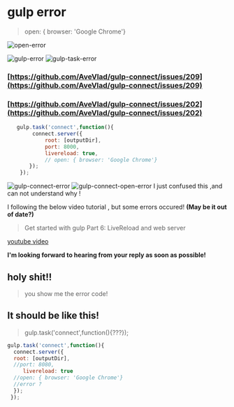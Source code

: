 # gulp error

> open: { browser: 'Google Chrome'}

![open-error](https://cloud.githubusercontent.com/assets/18028768/19084351/cc576d40-8a98-11e6-9c8c-e21309a89fa3.PNG)

![gulp-error](https://cloud.githubusercontent.com/assets/18028768/19084259/69b3e01a-8a98-11e6-9567-eff7e25575ca.PNG)
![gulp-task-error](https://cloud.githubusercontent.com/assets/18028768/19084260/69bd173e-8a98-11e6-80d5-2c9fbc1c33ae.PNG)


### [https://github.com/AveVlad/gulp-connect/issues/209](https://github.com/AveVlad/gulp-connect/issues/209)  

### [https://github.com/AveVlad/gulp-connect/issues/202](https://github.com/AveVlad/gulp-connect/issues/202)


```javascript
   gulp.task('connect',function(){
    	connect.server({
    		root: [outputDir],
    		port: 8000,
       	    livereload: true,
    		// open: { browser: 'Google Chrome'}
   	   });
    });
``` 
![gulp-connect-error](https://cloud.githubusercontent.com/assets/18028768/18431020/a30c02ee-790d-11e6-916c-4bdea9fa353b.png)
![gulp-connect-open-error](https://cloud.githubusercontent.com/assets/18028768/18431024/a8e74c1e-790d-11e6-9b15-da95fe85cfcd.png)
I just confused this ,and can not understand why !

I following the below video tutorial , but some errors occured!
**(May be it out of date?)**

> Get started with gulp Part 6: LiveReload and web server

[youtube video ](https://www.youtube.com/watch?v=KURMrW-HsY4&index=7&list=PLRk95HPmOM6PN-G1xyKj9q6ap_dc9Yckm)

**I'm looking forward to hearing from your  reply as soon as possible!** 

## **holy shit!!**  

> you show me the error code!

## **It should be like this!**

> gulp.task('connect',function(){???}); 

```js
gulp.task('connect',function(){
  connect.server({
  root: [outputDir],
  //port: 8080,
     livereload: true
  //open: { browser: 'Google Chrome'}
  //error ?
  });
 });
``` 






